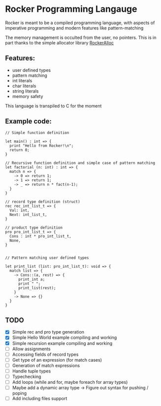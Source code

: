# Rocker Programming Langauge

Rocker is meant to be a compiled programming language, with aspects of imperative programming and modern features like pattern-matching

The memory management is occulted from the user, no pointers. This is in part thanks to the simple allocator library [RockerAlloc](https://github.com/Paul-Passeron/RockerAllocator.git)

## Features:
- user defined types
- pattern matching
- int literals
- char literals
- string literals
- memory safety

This language is transpiled to C for the moment

## Example code:

```
// Simple function definition

let main() : int => {
  print "Hello from Rocker!\n";
  return 0;
}

// Recursive function definition and simple case of pattern matching
let factorial (n: int) : int => {
  match n => {
    -> 0 => return 1;
    -> 1 => return 1;
    -> _ => return n * fact(n-1);
  }
}

// record type definition (struct)
rec rec_int_list_t => {
  Val: int,
  Next: int_list_t,
}

// product type definition
pro pro_int_list_t => {
  Cons : int * pro_int_list_t,
  None,
}


// Pattern matching user defined types

let print_list (list: pro_int_list_t): void => {
  match list => {
    -> Cons::(a, rest) => {
      print_int a;
      print " ";
      print_list(rest);
    }
    -> None => {}
  }
}
```

## TODO
- [x] Simple rec and pro type generation
- [x] Simple Hello World example compiling and working
- [x] Simple recursion example compiling and working
- [ ] Allow assignments
- [ ] Accessing fields of record types
- [ ] Get type of an expression (for match cases)
- [ ] Generation of match expressions
- [ ] Handle tuple types
- [ ] Typechecking
- [ ] Add loops (while and for, maybe foreach for array types)
- [ ] Maybe add a dynamic array type -> Figure out syntax for pushing / poping
- [ ] Add including files support